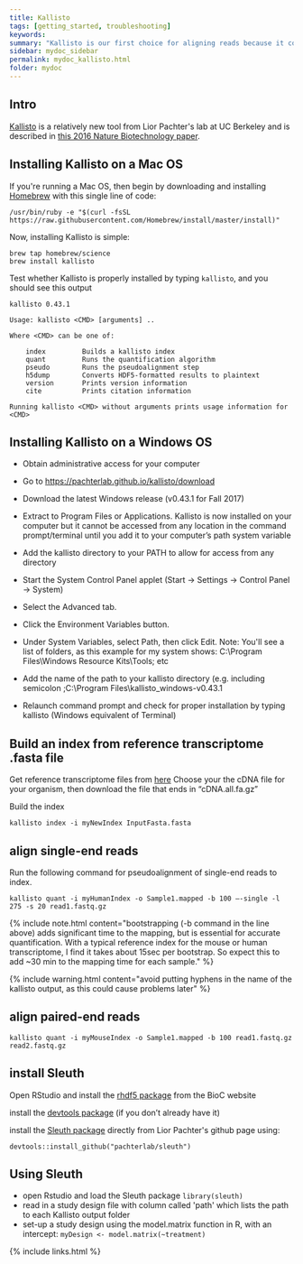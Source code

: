 ```yaml
---
title: Kallisto
tags: [getting_started, troubleshooting]
keywords:
summary: "Kallisto is our first choice for aligning reads because it combines speed, accuracy, and ability to leverage bootstraps for modeling technical variance"
sidebar: mydoc_sidebar
permalink: mydoc_kallisto.html
folder: mydoc
---
```


## Intro
[Kallisto](https://pachterlab.github.io/kallisto/about) is a relatively new tool from Lior Pachter's lab at UC Berkeley and is described in [this 2016 Nature Biotechnology paper](http://CHMI-sops.github.io/papers/Kallisto.pdf).  

## Installing Kallisto on a Mac OS

If you're running a Mac OS, then begin by downloading and installing [Homebrew](https://brew.sh/) with this single line of code: 

```
/usr/bin/ruby -e "$(curl -fsSL https://raw.githubusercontent.com/Homebrew/install/master/install)"
```

Now, installing Kallisto is simple:
```
brew tap homebrew/science
brew install kallisto
```

Test whether Kallisto is properly installed by typing ```kallisto```, and you should see this output

```
kallisto 0.43.1

Usage: kallisto <CMD> [arguments] ..

Where <CMD> can be one of:

    index         Builds a kallisto index 
    quant         Runs the quantification algorithm 
    pseudo        Runs the pseudoalignment step 
    h5dump        Converts HDF5-formatted results to plaintext
    version       Prints version information
    cite          Prints citation information

Running kallisto <CMD> without arguments prints usage information for <CMD>
```

## Installing Kallisto on a Windows OS

* Obtain administrative access for your computer
* Go to https://pachterlab.github.io/kallisto/download

* Download the latest Windows release (v0.43.1 for Fall 2017)

* Extract to Program Files or Applications.  Kallisto is now installed on your computer but it cannot be accessed from any location in the command prompt/terminal until you add it to your computer’s path system variable 

* Add the kallisto directory to your PATH to allow for access from any directory
* Start the System Control Panel applet (Start -> Settings -> Control Panel -> System)
* Select the Advanced tab.
* Click the Environment Variables button.
* Under System Variables, select Path, then click Edit.
Note: You'll see a list of folders, as this example for my system shows: C:\Program Files\Windows Resource Kits\Tools\; etc
* Add the name of the path to your kallisto directory (e.g. including semicolon ;C:\Program Files\kallisto_windows-v0.43.1
* Relaunch command prompt and check for proper installation by typing kallisto (Windows equivalent of Terminal)

## Build an index from reference transcriptome .fasta file

Get reference transcriptome files from [here](http://useast.ensembl.org/info/data/ftp/index.html)
Choose your the cDNA file for your organism, then download the file that ends in “cDNA.all.fa.gz”

Build the index
```
kallisto index -i myNewIndex InputFasta.fasta
```

## align single-end reads

Run the following command for pseudoalignment of single-end reads to index. 
```
kallisto quant -i myHumanIndex -o Sample1.mapped -b 100 —-single -l 275 -s 20 read1.fastq.gz
```
{% include note.html content="bootstrapping (-b command in the line above) adds significant time to the mapping, but is essential for accurate quantification. With a typical reference index for the mouse or human transcriptome, I find it takes about 15sec per bootstrap. So expect this to add ~30 min to the mapping time for each sample." %}

{% include warning.html content="avoid putting hyphens in the name of the kallisto output, as this could cause problems later" %}

## align paired-end reads
```
kallisto quant -i myMouseIndex -o Sample1.mapped -b 100 read1.fastq.gz read2.fastq.gz
```

## install Sleuth
Open RStudio and install the [rhdf5 package](http://bioconductor.org/packages/release/bioc/html/rhdf5.html) from the BioC website

install the [devtools package](https://cran.r-project.org/web/packages/devtools/README.html) (if you don’t already have it)

install the [Sleuth package](https://github.com/pachterlab/sleuth) directly from Lior Pachter's github page using:
```
devtools::install_github("pachterlab/sleuth")
```

## Using Sleuth

* open Rstudio and load the Sleuth package ```library(sleuth)```
* read in a study design file with column called 'path' which lists the path to each Kallisto output folder
* set-up a study design using the model.matrix function in R, with an intercept: ```myDesign <- model.matrix(~treatment)```


{% include links.html %}

